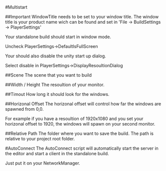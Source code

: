 #Multistart

##Important
WindowTitle needs to be set to your window title. The window title is your product name wich can be found and set in 'File -> BuildSettings -> PlayerSettings'

Your standalone build should start in window mode.

Uncheck PlayerSettings->DefaultIsFullScreen

Your should also disable the unity start up dialog.

Select disable in PlayerSettings->DisplayResoultionDialog

##Scene
The scene that you want to build

##Width / Height
The resoultion of your monitor.

##Timout
How long it should look for the windows.

##Horizonal Offset
The horizonal offset will control how far the windows are spawned from 0,0.

For example if you have a resoultion of 1920x1080 and you set your horizonal offset to 1920, the windows will spawn on your second monitor.

##Relative Path
The folder where you want to save the build. The path is relative to your project root folder.

#AutoConnect
The AutoConnect script will automatically start the server in the editor and start a client in the standalone build.

Just put it on your NetworkManager.